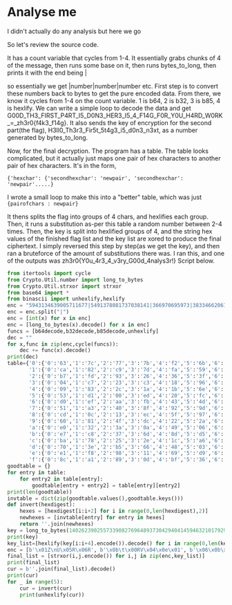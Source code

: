 # Analyse me

I didn't actually do any analysis but here we go

So let's review the source code.

It has a count variable that cycles from 1-4. It essentially grabs chunks of 4 of the message, then runs some base on it, then runs bytes\_to\_long, then prints it with the end being \|

so essentially we get \|number\|number\|number etc. First step is to convert these numbers back to bytes to get the pure encoded data. From there, we know it cycles from 1-4 on the count variable. 1 is b64, 2 is b32, 3 is b85, 4 is hexlify. We can write a simple loop to decode the data and get G00D_TH3\_FIRST\_P4RT\_I5\_D0N3\_HER3\_I5\_4\_F14G\_F0R\_Y0U\_H4RD\_W0RK_=\_zh3r0{f4k3\_f14g}. It also sends the key of encryption for the second part\(the flag\), H3ll0\_Th3r3\_Fir5t\_5t4g3\_i5\_d0n3\_n3xt, as a number generated by bytes\_to\_long.

Now, for the final decryption. The program has a table. The table looks complicated, but it actually just maps one pair of hex characters to another pair of hex characters. It's in the form,

`{'hexchar': {'secondhexchar': 'newpair', 'secondhexchar': 'newpair'.....}`

I wrote a small loop to make this into a "better" table, which was just `{pairofchars : newpair}`

It thens splits the flag into groups of 4 chars, and hexlifies each group. Then, it runs a substitution as-per this table a random number between 2-4 times. Then, the key is split into hexlified groups of 4, and the string hex values of the finished flag list and the key list are xored to produce the final ciphertext. I simply reversed this step by step\(as we get the key\), and then ran a bruteforce of the amount of substitutions there was. I ran this, and one of the outputs was zh3r0{Y0u\_4r3\_4\_v3ry\_G00d\_4nalys3r!} Script below.

```python
from itertools import cycle
from Crypto.Util.number import long_to_bytes
from Crypto.Util.strxor import strxor
from base64 import *
from binascii import unhexlify,hexlify
enc = "5943134639005711677|5491378081737038141|366970695973|3833466206172886320|5640277313745009981|5351739078059639101|302416945480|3762814891798442803|6354696933901548861|5139258452082510141|305635213400|3688506584576963897|5568232986773634365|5139251786226882877|357308525154|3847819437120304993|7008813202989464893|5786655223480211773|306693940071|3689633605503693413"
enc = enc.split("|")
enc = [int(x) for x in enc]
enc = [long_to_bytes(x).decode() for x in enc]
funcs = [b64decode,b32decode,b85decode,unhexlify]
dec = ""
for x,func in zip(enc,cycle(funcs)):
    dec += func(x).decode()
print(dec)
table={'0':{'0':'63','1':'7c','2':'77','3':'7b','4':'f2','5':'6b','6':'6f','7':'c5','8':'30','9':'01','a':'67','b':'2b','c':'fe','d':'d7','e':'ab','f':'76'},
       '1':{'0':'ca','1':'82','2':'c9','3':'7d','4':'fa','5':'59','6':'47','7':'f0','8':'ad','9':'d4','a':'a2','b':'af','c':'9c','d':'a4','e':'72','f':'c0'},
       '2':{'0':'b7','1':'fd','2':'93','3':'26','4':'36','5':'3f','6':'f7','7':'cc','8':'34','9':'a5','a':'e5','b':'f1','c':'71','d':'d8','e':'31','f':'15'},
       '3':{'0':'04','1':'c7','2':'23','3':'c3','4':'18','5':'96','6':'05','7':'9a','8':'07','9':'12','a':'80','b':'e2','c':'eb','d':'27','e':'b2','f':'75'},
       '4':{'0':'09','1':'83','2':'2c','3':'1a','4':'1b','5':'6e','6':'5a','7':'a0','8':'52','9':'3b','a':'d6','b':'b3','c':'29','d':'e3','e':'2f','f':'84'},
       '5':{'0':'53','1':'d1','2':'00','3':'ed','4':'20','5':'fc','6':'b1','7':'5b','8':'6a','9':'cb','a':'be','b':'39','c':'4a','d':'4c','e':'58','f':'cf'},
       '6':{'0':'d0','1':'ef','2':'aa','3':'fb','4':'43','5':'4d','6':'33','7':'85','8':'45','9':'f9','a':'02','b':'7f','c':'50','d':'3c','e':'9f','f':'a8'},
       '7':{'0':'51','1':'a3','2':'40','3':'8f','4':'92','5':'9d','6':'38','7':'f5','8':'bc','9':'b6','a':'da','b':'21','c':'10','d':'ff','e':'f3','f':'d2'},
       '8':{'0':'cd','1':'0c','2':'13','3':'ec','4':'5f','5':'97','6':'44','7':'17','8':'c4','9':'a7','a':'7e','b':'3d','c':'64','d':'5d','e':'19','f':'73'},
       '9':{'0':'60','1':'81','2':'4f','3':'dc','4':'22','5':'2a','6':'90','7':'88','8':'46','9':'ee','a':'b8','b':'14','c':'de','d':'5e','e':'0b','f':'db'},
       'a':{'0':'e0','1':'32','2':'3a','3':'0a','4':'49','5':'06','6':'24','7':'5c','8':'c2','9':'d3','a':'ac','b':'62','c':'91','d':'95','e':'e4','f':'79'},
       'b':{'0':'e7','1':'c8','2':'37','3':'6d','4':'8d','5':'d5','6':'4e','7':'a9','8':'6c','9':'56','a':'f4','b':'ea','c':'65','d':'7a','e':'ae','f':'08'},
       'c':{'0':'ba','1':'78','2':'25','3':'2e','4':'1c','5':'a6','6':'b4','7':'c6','8':'e8','9':'dd','a':'74','b':'1f','c':'4b','d':'bd','e':'8b','f':'8a'},
       'd':{'0':'70','1':'3e','2':'b5','3':'66','4':'48','5':'03','6':'f6','7':'0e','8':'61','9':'35','a':'57','b':'b9','c':'86','d':'c1','e':'1d','f':'9e'},
       'e':{'0':'e1','1':'f8','2':'98','3':'11','4':'69','5':'d9','6':'8e','7':'94','8':'9b','9':'1e','a':'87','b':'e9','c':'ce','d':'55','e':'28','f':'df'},
       'f':{'0':'8c','1':'a1','2':'89','3':'0d','4':'bf','5':'36','6':'42','7':'68','8':'41','9':'99','a':'2d','b':'0f','c':'b0','d':'54','e':'bb','f':'16'}}
goodtable = {}
for entry in table:
    for entry2 in table[entry]:
        goodtable[entry + entry2] = table[entry][entry2]
print(len(goodtable))
invtable = dict(zip(goodtable.values(),goodtable.keys()))
def invert(hexdigest):
    hexes = [hexdigest[i:i+2] for i in range(0,len(hexdigest),2)]
    newhexes = [invtable[entry] for entry in hexes]
    return ''.join(newhexes)
key = long_to_bytes(140262390255733908276964893730429404145946321017929888946337794323005965712203877415028).decode()
print(key)
key_list=[hexlify(key[i:i+4].encode()).decode() for i in range(0,len(key),4)]
enc = [b'\x01Z\nU\x05R\x06R', b'\x0b\t\x00RV\x04\x0e\x01', b'\x06\x0b\x00W\n\x06\x05W', b'\x07\x07\x01\\\x0e\x07\x04P', b'T\x01\x06W\x03\x04\x05R', b'\x04QS\x06\x0b\n\r_', b'W\x0b\x04P\x0cST\r', b'\nUS\x01\x01U\r\x00', b'\x05T\x03\x02\x05\x08\x03\x03']
final_list = [strxor(i,j.encode()) for i,j in zip(enc,key_list)]
print(final_list)
cur = b''.join(final_list).decode()
print(cur)
for _ in range(5):
    cur = invert(cur)
    print(unhexlify(cur))
```

